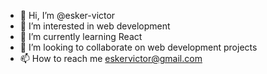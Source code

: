 - 👋 Hi, I’m @esker-victor
- 👀 I’m interested in web development
- 🌱 I’m currently learning React
- 💞️ I’m looking to collaborate on web development projects
- 📫 How to reach me eskervictor@gmail.com

<!---
esker-victor/esker-victor is a ✨ special ✨ repository because its `README.md` (this file) appears on your GitHub profile.
You can click the Preview link to take a look at your changes.
--->
